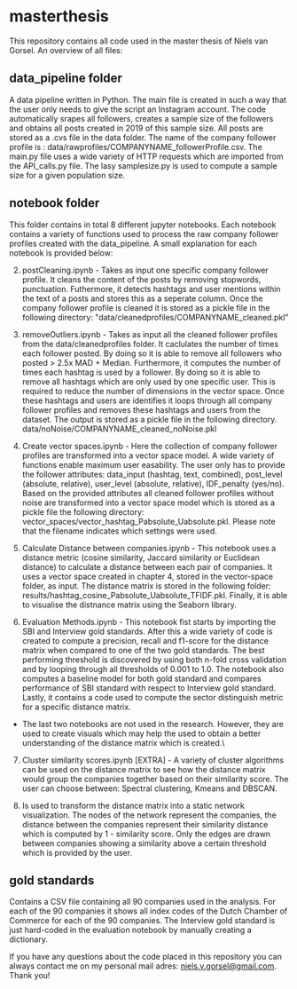 # masterthesis

This repository contains all code used in the master thesis of Niels van Gorsel. An overview of all files:


## data_pipeline folder
A data pipeline  written in Python. The main file is created in such a way that the user only needs to give the script an Instagram account. The code automatically srapes all followers, creates a sample size of the followers and obtains all posts created in 2019 of this sample size. All posts are stored as a .cvs file in the data folder. The name of the company follower profile is : data/rawprofiles/COMPANYNAME_followerProfile.csv. The main.py file uses a wide variety of HTTP requests which are imported from the API_calls.py file. The lasy samplesize.py is used to compute a sample size for a given population size.

## notebook folder
This folder contains in total 8 different jupyter notebooks. Each notebook contains a variety of functions used to process the raw company follower profiles created with the data_pipeline. A small explanation for each notebook is provided below:

2. postCleaning.ipynb - Takes as input one specific company follower profile. It cleans the content of the posts by removing stopwords, punctuation. Futhermore, it detects hashtags and user mentions within the text of a posts and stores this as a seperate column. Once the company follower profile is cleaned it is stored as a pickle file in the following directory: "data/cleanedprofiles/COMPANYNAME_cleaned.pkl"

3. removeOutliers.ipynb - Takes as input all the cleaned follower profiles from the data/cleanedprofiles folder. It caclulates the number of times each follower posted. By doing so it is able to remove all followers who posted > 2.5x MAD + Median. Furthermore, it computes the number of times each hashtag is used by a follower. By doing so it is able to remove all hashtags which are only used by one specific user. This is required to reduce the number of dimensions in the vector space. Once these hashtags and users are identifies it loops through all company follower profiles and removes these hashtags and users from the dataset. The output is stored as a pickle file in the following  directory. data/noNoise/COMPANYNAME_cleaned_noNoise.pkl

4. Create vector spaces.ipynb - Here the collection of company follower profiles are transformed into a vector space model. A wide variety of functions enable maximum user easability. The user only has to provide the follower attributes: data_input (hashtag, text, combined), post_level (absolute, relative), user_level (absolute, relative), IDF_penalty (yes/no). Based on the provided attributes all cleaned follower profiles without noise are transformed into a vector space model which is stored as a pickle file the following directory: vector_spaces/vector_hashtag_Pabsolute_Uabsolute.pkl. Please note that the filename indicates which settings were used.

5. Calculate Distance between companies.ipynb - This notebook uses a distance metric (cosine similarity, Jaccard similarity or Euclidean distance) to calculate a distance between each pair of companies. It uses a vector space created in chapter 4, stored in the vector-space folder, as input. The distance matrix is stored in the following folder: results/hashtag_cosine_Pabsolute_Uabsolute_TFIDF.pkl. Finally, it is able to visualise the distnance matrix using the Seaborn library.

6. Evaluation Methods.ipynb - This notebook fist starts by importing the  SBI and Interview gold standards. After this a wide variety of code is created to compute a precision, recall and f1-score for the distance matrix when compared to one of the two gold standards. The best performing threshold is discovered by using both  n-fold cross validation and by looping through all thresholds of 0.001 to 1.0. The notebook also computes a baseline model for both gold standard and compares performance of SBI standard with respect to Interview gold standard. Lastly, it contains a code used to compute the sector distinguish metric for a specific distance matrix.

* The last two notebooks are not used in the research. However, they are used to create visuals which may help the used to obtain a better understanding of the distance matrix which is created.\

7. Cluster similarity scores.ipynb [EXTRA] - A variety of cluster algorithms can be used on  the distance matrix to see how the distance matrix would group the companies together based on their  similarity score. The user can choose between: Spectral clustering, Kmeans and DBSCAN.

8. Is used to transform the distance matrix into a static network visualization. The nodes of the network represent the companies, the distance between the companies represent their similarity distance which is computed by 1 - similarity score. Only the edges are drawn between companies showing a similarity above a certain threshold which is provided by the user.

## gold standards
Contains a CSV file containing all 90 companies used in the analysis. For each of the 90 companies it shows all index codes of the Dutch Chamber of Commerce for each of the 90 companies. The Interview gold standard is just hard-coded in the evaluation notebook by manually creating a dictionary.


If you have any questions about the code placed in this repository you can always contact me on my personal mail adres: niels.v.gorsel@gmail.com. Thank you!